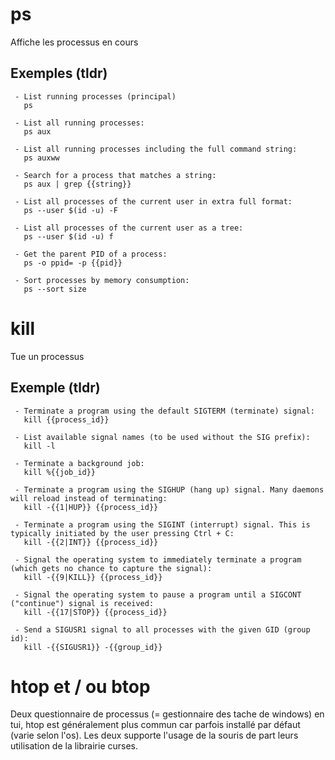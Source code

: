 # ps
Affiche les processus en cours
## Exemples (tldr)
```
 - List running processes (principal)
   ps
   
 - List all running processes:
   ps aux

 - List all running processes including the full command string:
   ps auxww

 - Search for a process that matches a string:
   ps aux | grep {{string}}

 - List all processes of the current user in extra full format:
   ps --user $(id -u) -F

 - List all processes of the current user as a tree:
   ps --user $(id -u) f

 - Get the parent PID of a process:
   ps -o ppid= -p {{pid}}

 - Sort processes by memory consumption:
   ps --sort size
```
# kill
Tue un processus
## Exemple (tldr)
```
 - Terminate a program using the default SIGTERM (terminate) signal:
   kill {{process_id}}

 - List available signal names (to be used without the SIG prefix):
   kill -l

 - Terminate a background job:
   kill %{{job_id}}

 - Terminate a program using the SIGHUP (hang up) signal. Many daemons will reload instead of terminating:
   kill -{{1|HUP}} {{process_id}}

 - Terminate a program using the SIGINT (interrupt) signal. This is typically initiated by the user pressing Ctrl + C:
   kill -{{2|INT}} {{process_id}}

 - Signal the operating system to immediately terminate a program (which gets no chance to capture the signal):
   kill -{{9|KILL}} {{process_id}}

 - Signal the operating system to pause a program until a SIGCONT ("continue") signal is received:
   kill -{{17|STOP}} {{process_id}}

 - Send a SIGUSR1 signal to all processes with the given GID (group id):
   kill -{{SIGUSR1}} -{{group_id}}
```
# htop et / ou btop
Deux questionnaire de processus (= gestionnaire des tache de windows) en tui, htop est généralement plus commun car parfois installé par défaut (varie selon l'os). Les deux supporte l'usage de la souris de part leurs utilisation de la librairie curses.